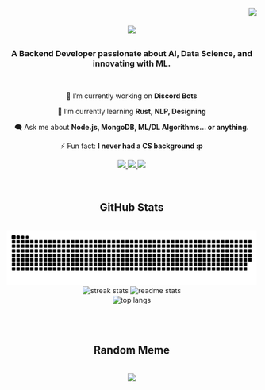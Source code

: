 <img
  align="right"
  src="https://visitor-badge.laobi.icu/badge?page_id=itsamziii.itsamziii"
/>

<h1 align="center">
  <img
    src="https://readme-typing-svg.herokuapp.com/?font=Fira+Code&weight=600&size=35%C2%A2er=true&vCenter=true&center=true&width=500&height=70&duration=3000&lines=Hey+There!+%F0%9F%99%8B%E2%80%8D%E2%99%82%EF%B8%8F;+I%27m+Amaan+a.k.a+Amziii!;"
  />
</h1>

<h3 align="center">
  A Backend Developer passionate about AI, Data Science, and innovating with ML.
</h3>

<br />

<div align="center">

  🔭 I’m currently working on **Discord Bots**
  
  🌱 I’m currently learning **Rust, NLP, Designing** 
  
  🗨️ Ask me about **Node.js, MongoDB, ML/DL Algorithms... or anything.** 
  
  ⚡ Fun fact: **I never had a CS background :p**
</div>

<div align="center">
  <a
    href="https://www.linkedin.com/in/mohammad-amaan-791bb6b7/"
    target="_blank"
  >
    <img
      src="https://img.shields.io/badge/LinkedIn-0077B5?style=for-the-badge&logo=linkedin&logoColor=white"
      target="_blank"
    />
  </a>
  <a href="https://www.kaggle.com/ItsAmziii" target="_blank">
    <img
      src="https://img.shields.io/badge/Kaggle-ffffff?style=for-the-badge&logo=kaggle&logoColor=blue"
      target="_blank"
    />
  </a>
  <a href="https://discordapp.com/users/752841321303244941" target="_blank">
    <img
      src="https://img.shields.io/badge/Discord-738ADB?style=for-the-badge&logo=discord&logoColor=white"
      target="_blank"
    />
  </a>
</div>

<br />
<br />

<div align="center">
  <h2>GitHub Stats</h2>
  <br />
  <img
    alt="snakey"
    src="https://raw.githubusercontent.com/itsamziii/itsamziii/output/github-contribution-grid-snake.svg"
  />
  <br />
  <div align="center">
    <img
      width="390"
      src="https://github-readme-streak-stats-itsamziii.vercel.app/?user=itsamziii&count_private=true&theme=react&border_radius=10"
      alt="streak stats"
    />
    <img
      width="390"
      src="https://github-readme-stats-itsamziii.vercel.app/api?username=itsamziii&count_private=true&show_icons=true&theme=react&rank_icon=github&border_radius=10"
      alt="readme stats"
    />
    <br />
    <img
      width="325"
      align="center"
      src="https://github-readme-stats-itsamziii.vercel.app/api/top-langs/?username=salesp07&hide=HTML&langs_count=8&layout=compact&theme=react&border_radius=10&size_weight=0.5&count_weight=0.5&exclude_repo=github-readme-stats"
      alt="top langs"
    />
  </div>
  <br />
</div>

<br />
<br />

<div align="center">
  <h2>Random Meme</h2>
  <br />
  <img src="https://randommeme-five.vercel.app/" style="height: 400px" />
</div>
